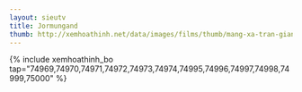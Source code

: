 ```yaml
---
layout: sieutv
title: Jormungand
thumb: http://xemhoathinh.net/data/images/films/thumb/mang-xa-tran-gian-jormungand-2012.jpg
---
```

{% include xemhoathinh_bo tap="74969,74970,74971,74972,74973,74974,74995,74996,74997,74998,74999,75000" %} 
